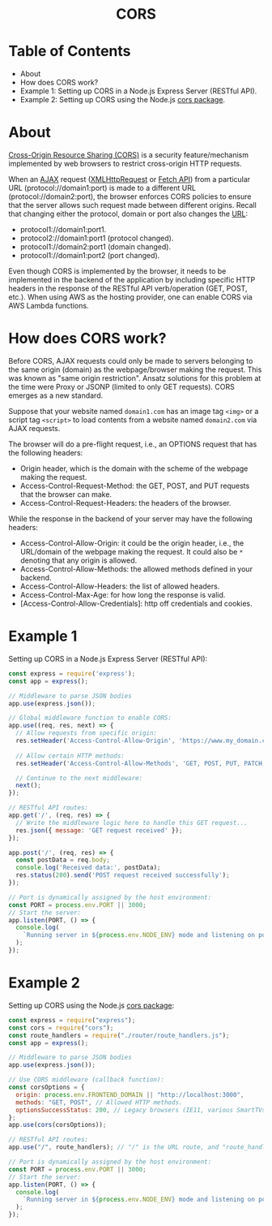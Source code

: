 <div align='center'>
  <h1> CORS </h1>
</div>

# Table of Contents

- About
- How does CORS work?
- Example 1: Setting up CORS in a Node.js Express Server (RESTful API).
- Example 2: Setting up CORS using the Node.js [cors package](https://www.npmjs.com/package/cors).
  
# About

[Cross-Origin Resource Sharing (CORS)](https://developer.mozilla.org/en-US/docs/Web/HTTP/CORS) is a security feature/mechanism implemented by web browsers to restrict cross-origin HTTP requests. 

When an [AJAX](https://en.wikipedia.org/wiki/Ajax_(programming)) request ([XMLHttpRequest](https://developer.mozilla.org/en-US/docs/Web/API/XMLHttpRequest) or [Fetch API](https://developer.mozilla.org/en-US/docs/Web/API/Fetch_API)) from a particular URL (protocol://domain1:port) is made to a different URL (protocol://domain2:port), the browser enforces CORS policies to ensure that the server allows such request made between different origins. Recall that changing either the protocol, domain or port also changes the [URL](https://github.com/camponogaraviera/full-stack-roadmap/blob/dev/infrastructure/01_url_dns.md):
- protocol1://domain1:port1.
- protocol2://domain1:port1 (protocol changed).
- protocol1://domain2:port1 (domain changed).
- protocol1://domain1:port2 (port changed).

Even though CORS is implemented by the browser, it needs to be implemented in the backend of the application by including specific HTTP headers in the response of the RESTful API verb/operation (GET, POST, etc.). When using AWS as the hosting provider, one can enable CORS via AWS Lambda functions. 

# How does CORS work?

Before CORS, AJAX requests could only be made to servers belonging to the same origin (domain) as the webpage/browser making the request. This was known as "same origin restriction". Ansatz solutions for this problem at the time were Proxy or JSONP (limited to only GET requests). CORS emerges as a new standard.

Suppose that your website named `domain1.com` has an image tag `<img>` or a script tag `<script>` to load contents from a website named `domain2.com` via AJAX requests.

The browser will do a pre-flight request, i.e., an OPTIONS request that has the following headers:
- Origin header, which is the domain with the scheme of the webpage making the request.
- Access-Control-Request-Method: the GET, POST, and PUT requests that the browser can make.
- Access-Control-Request-Headers: the headers of the browser.

While the response in the backend of your server may have the following headers:
- Access-Control-Allow-Origin: it could be the origin header, i.e., the URL/domain of the webpage making the request. It could also be `*` denoting that any origin is allowed.
- Access-Control-Allow-Methods: the allowed methods defined in your backend.
- Access-Control-Allow-Headers: the list of allowed headers.
- Access-Control-Max-Age: for how long the response is valid.
- [Access-Control-Allow-Credentials]: http off credentials and cookies.

# Example 1 

Setting up CORS in a Node.js Express Server (RESTful API):

```javascript
const express = require('express');
const app = express();

// Middleware to parse JSON bodies
app.use(express.json());

// Global middleware function to enable CORS:
app.use((req, res, next) => {
  // Allow requests from specific origin:
  res.setHeader('Access-Control-Allow-Origin', 'https://www.my_domain.com');
    
  // Allow certain HTTP methods:
  res.setHeader('Access-Control-Allow-Methods', 'GET, POST, PUT, PATCH, DELETE');

  // Continue to the next middleware:
  next();
});

// RESTful API routes:
app.get('/', (req, res) => {
  // Write the middleware logic here to handle this GET request...
  res.json({ message: 'GET request received' });
});

app.post('/', (req, res) => {
  const postData = req.body;
  console.log('Received data:', postData);
  res.status(200).send('POST request received successfully');
});

// Port is dynamically assigned by the host environment:
const PORT = process.env.PORT || 3000;
// Start the server:
app.listen(PORT, () => {
  console.log(
    `Running server in ${process.env.NODE_ENV} mode and listening on port ${PORT}...\n`
  );
});
```

# Example 2

Setting up CORS using the Node.js [cors package](https://www.npmjs.com/package/cors):

```javascript
const express = require("express");
const cors = require("cors");
const route_handlers = require("./router/route_handlers.js");
const app = express();

// Middleware to parse JSON bodies
app.use(express.json());

// Use CORS middleware (callback function):
const corsOptions = {
  origin: process.env.FRONTEND_DOMAIN || "http://localhost:3000",
  methods: "GET, POST", // Allowed HTTP methods.
  optionsSuccessStatus: 200, // Legacy browsers (IE11, various SmartTVs) might not handle (choke) status 204.
};
app.use(cors(corsOptions));

// RESTful API routes:
app.use("/", route_handlers); // "/" is the URL route, and "route_handlers" is the express router containing a series of route handlers to be executed when a request matches the specified route.

// Port is dynamically assigned by the host environment:
const PORT = process.env.PORT || 3000;
// Start the server:
app.listen(PORT, () => {
  console.log(
    `Running server in ${process.env.NODE_ENV} mode and listening on port ${PORT}...\n`
  );
});
```

